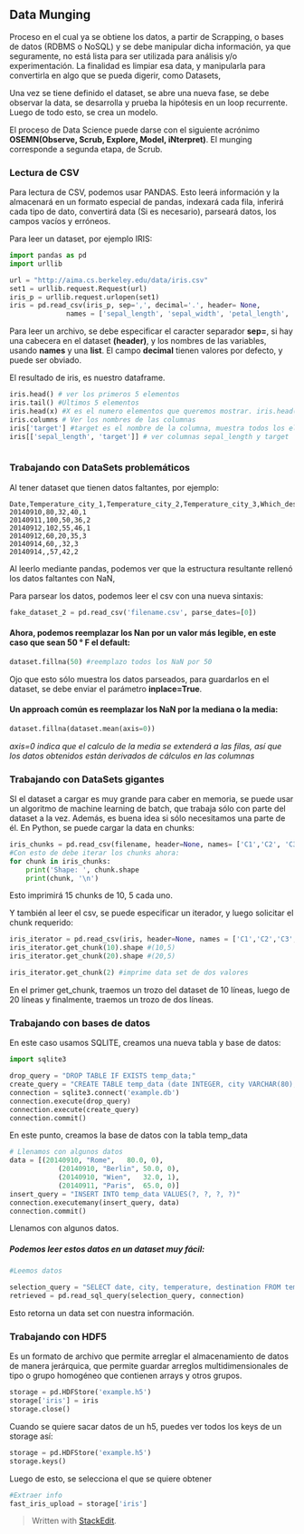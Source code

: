 ## Data Munging

Proceso en el cual ya se obtiene los datos, a partir de Scrapping, o bases de datos (RDBMS o NoSQL) y se debe manipular dicha información, ya que seguramente, no está lista para ser utilizada para análisis y/o experimentación.
La finalidad es limpiar esa data, y manipularla para convertirla en algo que se pueda digerir, como Datasets, 

Una vez se tiene definido el dataset, se abre una nueva fase, se debe observar la data, se desarrolla y prueba la hipótesis en un loop recurrente. Luego de todo esto, se crea un modelo. 

El proceso de Data Science puede darse con el siguiente acrónimo
**OSEMN(Observe, Scrub, Explore, Model, iNterpret)**. El munging corresponde a segunda etapa, de Scrub. 

### Lectura de CSV

Para lectura de CSV, podemos usar PANDAS. Esto leerá información y la almacenará en un formato especial de pandas, indexará cada fila, inferirá cada tipo de dato, convertirá data (Si es necesario), parseará datos, los campos vacíos y erróneos.

Para leer un dataset, por ejemplo IRIS:

```python
import pandas as pd
import urllib

url = "http://aima.cs.berkeley.edu/data/iris.csv"
set1 = urllib.request.Request(url)
iris_p = urllib.request.urlopen(set1)
iris = pd.read_csv(iris_p, sep=',', decimal='.', header= None,
              names = ['sepal_length', 'sepal_width', 'petal_length', 'petal_width', 'target'])
```
Para leer un archivo, se debe especificar el caracter separador **sep=**, si hay una cabecera en el dataset **(header)**, y los nombres de las variables, usando **names** y una **list**.  El campo **decimal** tienen valores por defecto, y puede ser obviado. 

El resultado de iris, es nuestro dataframe. 

```python
iris.head() # ver los primeros 5 elementos
iris.tail() #Ultimos 5 elementos	
iris.head(x) #X es el numero elementos que queremos mostrar. iris.head(2) muestra los primeros 2
iris.columns # Ver los nombres de las columnas
iris['target'] #target es el nombre de la columna, muestra todos los elementos de dicha columna
iris[['sepal_length', 'target']] # ver columnas sepal_length y target



```

### Trabajando con DataSets problemáticos

Al tener dataset que tienen datos faltantes, por ejemplo:

```markup
Date,Temperature_city_1,Temperature_city_2,Temperature_city_3,Which_destination
20140910,80,32,40,1
20140911,100,50,36,2
20140912,102,55,46,1
20140912,60,20,35,3
20140914,60,,32,3
20140914,,57,42,2
```

Al leerlo mediante pandas, podemos ver que la estructura resultante rellenó los datos faltantes con NaN, 

Para parsear los datos, podemos leer el csv con una nueva sintaxis:

```python
fake_dataset_2 = pd.read_csv('filename.csv', parse_dates=[0])
```

#### Ahora, podemos reemplazar los Nan por un valor más legible, en este caso que sean 50 ° F el default:
```python
dataset.fillna(50) #reemplazo todos los NaN por 50
```
Ojo que esto sólo muestra los datos parseados, para guardarlos en el dataset, se debe enviar el parámetro **inplace=True**.

#### Un approach común es reemplazar los NaN por la mediana o la media:

```python
dataset.fillna(dataset.mean(axis=0))
```
*axis=0 indica que el calculo de la media se extenderá a las filas, así que los datos obtenidos están derivados de cálculos en las columnas*

### Trabajando con DataSets gigantes

SI el dataset a cargar es muy grande para caber en memoria, se puede usar un algoritmo de machine learning de batch, que trabaja sólo con parte del dataset a la vez. Además, es buena idea si sólo necesitamos una parte de él. En Python, se puede cargar la data en chunks:

```python
iris_chunks = pd.read_csv(filename, header=None, names= ['C1','C2', 'C3', 'C4', 'C5'], chunksize = 10)
#Con esto de debe iterar los chunks ahora:
for chunk in iris_chunks:
	print('Shape: ', chunk.shape
	print(chunk, '\n')
```
Esto imprimirá 15 chunks de 10, 5 cada uno.

Y también al leer el csv, se puede especificar un iterador, y luego solicitar el chunk requerido:

```Python
iris_iterator = pd.read_csv(iris, header=None, names = ['C1','C2','C3','C4','C5'], iterator = True)
iris_iterator.get_chunk(10).shape #(10,5)
iris_iterator.get_chunk(20).shape #(20,5)

iris_iterator.get_chunk(2) #imprime data set de dos valores
```

En el primer get_chunk, traemos un trozo del dataset de 10 líneas, luego de 20 líneas y finalmente, traemos un trozo de dos líneas.

### Trabajando con bases de datos

En este caso usamos SQLITE, creamos una nueva tabla y base de datos:
```python
import sqlite3

drop_query = "DROP TABLE IF EXISTS temp_data;"
create_query = "CREATE TABLE temp_data (date INTEGER, city VARCHAR(80),  temperature REAL, destination INTEGER);"
connection = sqlite3.connect('example.db')
connection.execute(drop_query)
connection.execute(create_query)
connection.commit()
```
 En este punto, creamos la base de datos con la tabla temp_data
 
```python
# Llenamos con algunos datos
data = [(20140910, "Rome",   80.0, 0),
            (20140910, "Berlin", 50.0, 0),
            (20140910, "Wien",   32.0, 1),
            (20140911, "Paris",  65.0, 0)]
insert_query = "INSERT INTO temp_data VALUES(?, ?, ?, ?)"
connection.executemany(insert_query, data)
connection.commit()
```
Llenamos con algunos datos.

##### Podemos leer estos datos en un dataset muy fácil:

```python
#Leemos datos

selection_query = "SELECT date, city, temperature, destination FROM temp_data WHERE Date =20140910"
retrieved = pd.read_sql_query(selection_query, connection)
```
Esto retorna un data set con nuestra información.

### Trabajando con HDF5

Es un formato de archivo que permite arreglar 	el almacenamiento de datos de manera jerárquica, que permite guardar arreglos multidimensionales de tipo o grupo homogéneo que contienen arrays y otros grupos.

```python
storage = pd.HDFStore('example.h5')
storage['iris'] = iris
storage.close()
```
Cuando se quiere sacar datos de un h5, puedes ver todos los keys de un storage así:
```python
storage = pd.HDFStore('example.h5')
storage.keys()
```
Luego de esto, se selecciona el que se quiere obtener 

```python
#Extraer info
fast_iris_upload = storage['iris']
```



> Written with [StackEdit](https://stackedit.io/).
<!--stackedit_data:
eyJoaXN0b3J5IjpbMTIzNTk0MzMwMSw3NjYyMjYzMTddfQ==
-->